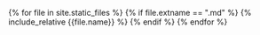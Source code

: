 {% for file in site.static_files %}
    {% if file.extname == ".md" %}
        {% include_relative {{file.name}} %}
    {% endif %}
{% endfor %}

<!-- # PuTTY Instructions
{% include_relative putty.md %}

# Old Functional Requirements
{% include_relative requirements.md %}

#MySQL Cheatsheet
{% include_relative mysql.md %} -->